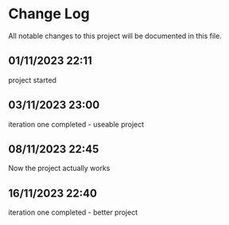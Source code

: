# Change Log
All notable changes to this project will be documented in this file.

## 01/11/2023 22:11 
project started

## 03/11/2023 23:00
iteration one completed - useable project

## 08/11/2023 22:45
Now the project actually works

## 16/11/2023 22:40
iteration one completed - better project
